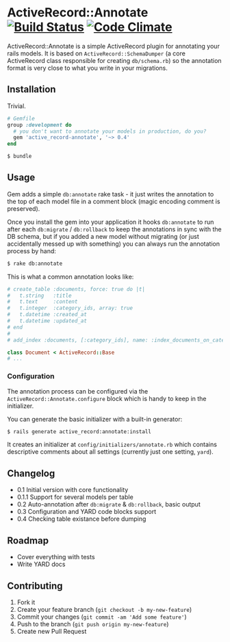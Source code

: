 # ActiveRecord::Annotate [![Build Status](https://travis-ci.org/7even/active_record-annotate.png)](https://travis-ci.org/7even/active_record-annotate) [![Code Climate](https://codeclimate.com/github/7even/active_record-annotate.png)](https://codeclimate.com/github/7even/active_record-annotate)

ActiveRecord::Annotate is a simple ActiveRecord plugin for annotating your rails models. It is based on `ActiveRecord::SchemaDumper` (a core ActiveRecord class responsible for creating `db/schema.rb`) so the annotation format is very close to what you write in your migrations.

## Installation

Trivial.

```ruby
# Gemfile
group :development do
  # you don't want to annotate your models in production, do you?
  gem 'active_record-annotate', '~> 0.4'
end
```

```sh
$ bundle
```

## Usage

Gem adds a simple `db:annotate` rake task - it just writes the annotation to the top of each model file in a comment block (magic encoding comment is preserved).

Once you install the gem into your application it hooks `db:annotate` to run after each `db:migrate` / `db:rollback` to keep the annotations in sync with the DB schema, but if you added a new model without migrating (or just accidentally messed up with something) you can always run the annotation process by hand:

```sh
$ rake db:annotate
```

This is what a common annotation looks like:

```ruby
# create_table :documents, force: true do |t|
#   t.string   :title
#   t.text     :content
#   t.integer  :category_ids, array: true
#   t.datetime :created_at
#   t.datetime :updated_at
# end
#
# add_index :documents, [:category_ids], name: :index_documents_on_category_ids, using: :gin

class Document < ActiveRecord::Base
# ...
```

### Configuration

The annotation process can be configured via the `ActiveRecord::Annotate.configure` block which is handy to keep in the initializer.

You can generate the basic initializer with a built-in generator:

```sh
$ rails generate active_record:annotate:install
```

It creates an initializer at `config/initializers/annotate.rb` which contains descriptive comments about all settings (currently just one setting, `yard`).

## Changelog

* 0.1 Initial version with core functionality
* 0.1.1 Support for several models per table
* 0.2 Auto-annotation after `db:migrate` & `db:rollback`, basic output
* 0.3 Configuration and YARD code blocks support
* 0.4 Checking table existance before dumping

## Roadmap

* Cover everything with tests
* Write YARD docs

## Contributing

1. Fork it
2. Create your feature branch (`git checkout -b my-new-feature`)
3. Commit your changes (`git commit -am 'Add some feature'`)
4. Push to the branch (`git push origin my-new-feature`)
5. Create new Pull Request
